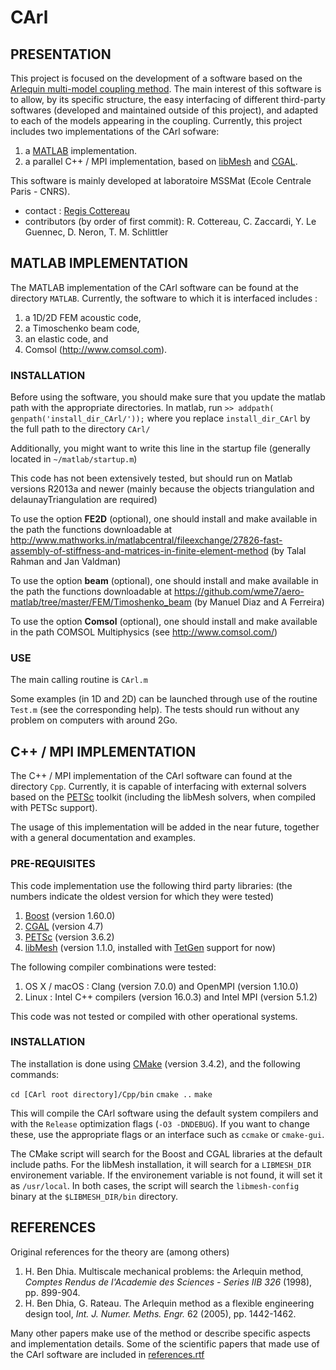 # CArl

## PRESENTATION

This project is focused on the development of a software based on the [Arlequin multi-model coupling method](https://www.sciencedirect.com/science/article/pii/S0045782508003630). The main interest of this software is to allow, by its specific structure, the easy interfacing of different third-party softwares (developed and maintained outside of this project), and adapted to each of the models appearing in the coupling. Currently, this project includes two implementations of the CArl sofware:

1. a [MATLAB](http://www.mathworks.fr/products/matlab/) implementation.
2. a parallel C++ / MPI implementation, based on [libMesh](https://libmesh.github.io) and [CGAL](http://www.cgal.org).

This software is mainly developed at laboratoire MSSMat (Ecole Centrale Paris - CNRS).

* contact : [Regis Cottereau](mailto:regis.cottereau@ecp.fr)
* contributors (by order of first commit): R. Cottereau, C. Zaccardi, Y. Le Guennec, D. Neron, T. M. Schlittler

## MATLAB IMPLEMENTATION

The MATLAB implementation of the CArl software can be found at the directory `MATLAB`. Currently, the software to which it is interfaced includes :

1. a 1D/2D FEM acoustic code,
1. a Timoschenko beam code, 
1. an elastic code, and 
1. Comsol (http://www.comsol.com).

### INSTALLATION

Before using the software, you should make sure that you update the matlab path with the appropriate directories. In matlab, run
`>> addpath( genpath('install_dir_CArl/'));`
where you replace `install_dir_CArl` by the full path to the directory `CArl/`

Additionally, you might want to write this line in the startup file (generally located in `~/matlab/startup.m`)

This code has not been extensively tested, but should run on Matlab versions R2013a and newer (mainly because the objects triangulation and delaunayTriangulation are required)

To use the option __FE2D__ (optional), one should install and make available in the path the functions downloadable at http://www.mathworks.in/matlabcentral/fileexchange/27826-fast-assembly-of-stiffness-and-matrices-in-finite-element-method (by Talal Rahman and Jan Valdman)

To use the option __beam__ (optional), one should install and make available in the path the functions downloadable at https://github.com/wme7/aero-matlab/tree/master/FEM/Timoshenko_beam (by Manuel Diaz and A Ferreira)

To use the option __Comsol__ (optional), one should install and make available in the path COMSOL Multiphysics (see http://www.comsol.com/)

### USE

The main calling routine is `CArl.m`

Some examples (in 1D and 2D) can be launched through use of the routine `Test.m` (see the corresponding help). The tests should run without any problem on computers with around 2Go.
 
## C++ / MPI IMPLEMENTATION

The C++ / MPI implementation of the CArl software can found at the directory `Cpp`. Currently, it is capable of interfacing with external solvers based on the [PETSc](http://www.mcs.anl.gov/petsc/) toolkit (including the libMesh solvers, when compiled with PETSc support).

The usage of this implementation will be added in the near future, together with a general documentation and examples.

### PRE-REQUISITES

This code implementation use the following third party libraries: (the numbers indicate the oldest version for which they were tested)

1. [Boost](http://www.boost.org) (version 1.60.0)
1. [CGAL](http://www.cgal.org) (version 4.7)
1. [PETSc](http://www.mcs.anl.gov/petsc/) (version 3.6.2)
1. [libMesh](https://libmesh.github.io) (version 1.1.0, installed with [TetGen](http://wias-berlin.de/software/tetgen/) support for now)

The following compiler combinations were tested:

1. OS X / macOS : Clang (version 7.0.0) and OpenMPI (version 1.10.0)
1. Linux : Intel C++ compilers (version 16.0.3) and Intel MPI (version 5.1.2)

This code was not tested or compiled with other operational systems.

### INSTALLATION

The installation is done using [CMake](https://cmake.org) (version 3.4.2), and the following commands:

`cd [CArl root directory]/Cpp/bin`
`cmake ..`
`make`

This will compile the CArl software using the default system compilers and with the `Release` optimization flags (`-O3 -DNDEBUG`). If you want to change these, use the appropriate flags or an interface such as `ccmake` or `cmake-gui`.

The CMake script will search for the Boost and CGAL libraries at the default include paths. For the libMesh installation, it will search for a `LIBMESH_DIR` environement variable. If the environement variable is not found, it will set it as `/usr/local`. In both cases, the script will search the `libmesh-config` binary at the `$LIBMESH_DIR/bin` directory. 

## REFERENCES

Original references for the theory are (among others)

1. H. Ben Dhia. Multiscale mechanical problems: the Arlequin method, _Comptes Rendus de l'Academie des Sciences - Series IIB 326_ (1998), pp. 899-904.
1. H. Ben Dhia, G. Rateau. The Arlequin method as a flexible engineering design tool, _Int. J. Numer. Meths. Engr._ 62 (2005), pp. 1442-1462.

Many other papers make use of the method or describe specific aspects and implementation details. Some of the scientific papers that made use of the CArl software are included in [references.rtf](references.rtf)
